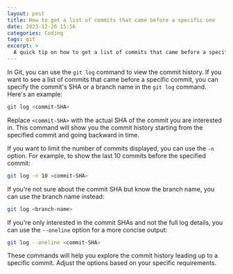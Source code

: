 ```yaml
---
layout: post
title: How to get a list of commits that came before a specific one
date: 2023-12-26 15:56
categories: Coding
tags: git
excerpt: >
  A quick tip on how to get a list of commits that came before a specific one.
---
```



In Git, you can use the `git log` command to view the commit history. If you want to see a list of commits that came before a specific commit, you can specify the commit's SHA or a branch name in the `git log` command. Here's an example:

```bash
git log <commit-SHA>
```

Replace `<commit-SHA>` with the actual SHA of the commit you are interested in. This command will show you the commit history starting from the specified commit and going backward in time.

If you want to limit the number of commits displayed, you can use the `-n` option. For example, to show the last 10 commits before the specified commit:

```bash
git log -n 10 <commit-SHA>
```

If you're not sure about the commit SHA but know the branch name, you can use the branch name instead:

```bash
git log <branch-name>
```

If you're only interested in the commit SHAs and not the full log details, you can use the `--oneline` option for a more concise output:

```bash
git log --oneline <commit-SHA>
```

These commands will help you explore the commit history leading up to a specific commit. Adjust the options based on your specific requirements.
